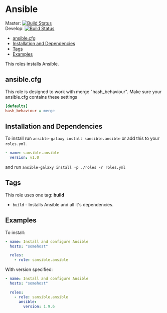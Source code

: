 # Ansible

Master: [![Build Status](https://travis-ci.org/sansible/ansible.svg?branch=master)](https://travis-ci.org/sansible/ansible)  
Develop: [![Build Status](https://travis-ci.org/sansible/ansible.svg?branch=develop)](https://travis-ci.org/sansible/ansible)

* [ansible.cfg](#ansible-cfg)
* [Installation and Dependencies](#installation-and-dependencies)
* [Tags](#tags)
* [Examples](#examples)

This roles installs Ansible.




## ansible.cfg

This role is designed to work with merge "hash_behaviour". Make sure your
ansible.cfg contains these settings

```INI
[defaults]
hash_behaviour = merge
```




## Installation and Dependencies

To install run `ansible-galaxy install sansible.ansible` or add this to your
`roles.yml`.

```YAML
- name: sansible.ansible
  version: v1.0
```

and run `ansible-galaxy install -p ./roles -r roles.yml`




## Tags

This role uses one tag: **build**

* `build` - Installs Ansible and all it's dependencies.




## Examples

To install:

```YAML
- name: Install and configure Ansible
  hosts: "somehost"

  roles:
    - role: sansible.ansible
```

With version specified:

```YAML
- name: Install and configure Ansible
  hosts: "somehost"

  roles:
    - role: sansible.ansible
      ansible:
        version: 1.9.6
```
